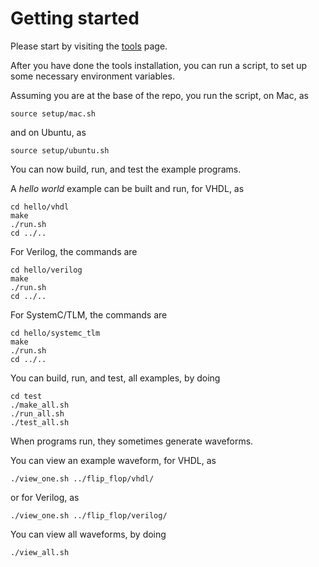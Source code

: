# Getting started

Please start by visiting the [tools](tools.md) page.

After you have done the tools installation, you can run a script, to set up some necessary environment variables.

Assuming you are at the base of the repo, you run the script, on Mac, as

~~~
source setup/mac.sh
~~~

and on Ubuntu, as

~~~
source setup/ubuntu.sh
~~~

You can now build, run, and test the example programs.

A *hello world* example can be built and run, for VHDL, as

    cd hello/vhdl
    make
    ./run.sh
    cd ../..
    
For Verilog, the commands are

    cd hello/verilog
    make
    ./run.sh
    cd ../..

For SystemC/TLM, the commands are

    cd hello/systemc_tlm
    make
    ./run.sh
    cd ../..

You can build, run, and test, all examples, by doing

~~~
cd test
./make_all.sh 
./run_all.sh 
./test_all.sh 
~~~

When programs run, they sometimes generate waveforms.

You can view an example waveform, for VHDL, as

~~~
./view_one.sh ../flip_flop/vhdl/
~~~

or for Verilog, as

~~~
./view_one.sh ../flip_flop/verilog/
~~~

You can view all waveforms, by doing

~~~
./view_all.sh
~~~

